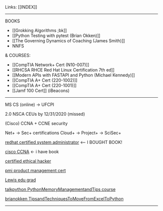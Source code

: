 Links: [[INDEX]] 

--- 

BOOKS 
- [[Grokking Algorithms ;bk]]
- [[Python Testing with pytest (Brian Okken)]]
- [[The Governing Dynamics of Coaching (James Smith)]]
- NNFS

& COURSES:
- [[CompTIA Network+ Cert (N10-007)]]
- [[RHCSA RHCE Red Hat Linux Certification 7th ed]]
- [[Modern APIs with FASTAPI and Python (Michael Kennedy)]] 
- [[CompTIA A+ Cert (220-1002)]]
- [[CompTIA A+ Cert (220-1001)]]
- [[Jamf 100 Cert]] (iBeacons)


--- 
MS CS (online) -> UFCPI

2.0 NSCA CEUs by 12/31/2020 (missed)


(Cisco) CCNA + CCNE security

Net+ -> Sec+ certifications
Cloud+ -> Project+ -> SciSec+

[redhat certified system administrator](https://www.redhat.com/en/services/training/ex200-red-hat-certified-system-administrator-rhcsa-exam) <-- I BOUGHT BOOK!

[cisco CCNA](https://www.cisco.com/c/en/us/training-events/training-certifications/certifications/associate/ccna.html) <- i have book

[certified ethical hacker](https://cert.eccouncil.org/certified-ethical-hacker.html)

[pmi product management cert](https://www.pmi.org/certifications/project-managemen3t-pmp)

[Lewis edu grad](https://lewisu.edu/academics/programs/grad.htm)

[talkpython PythonMemoryManagementandTips course](https://training.talkpython.fm/courses/python-memory-management-and-tips)

[brianokken TipsandTechniquesToMoveFromExcelToPython](https://www.crowdcast.io/e/tips-and-techniques-to-move-from-excel-to-python/register)

--- 
	